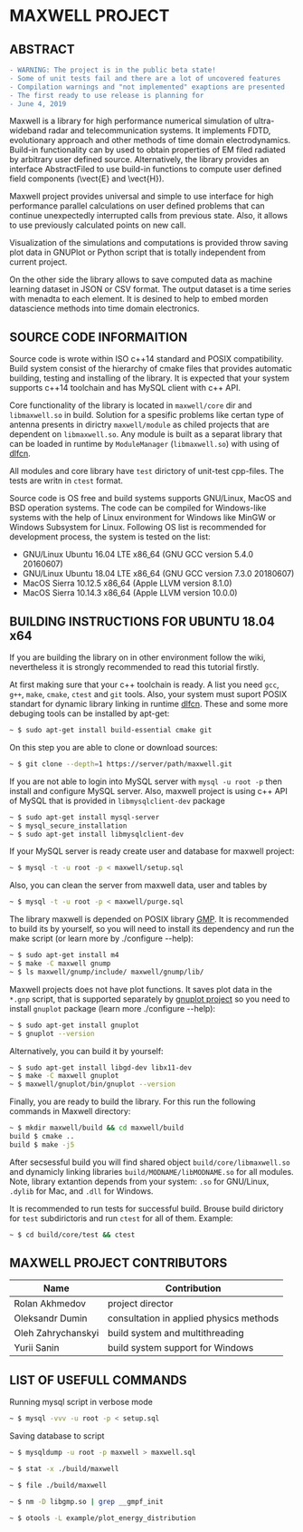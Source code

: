 MAXWELL PROJECT
======

ABSTRACT
------

```diff
- WARNING: The project is in the public beta state!
- Some of unit tests fail and there are a lot of uncovered features
- Compilation warnings and "not implemented" exaptions are presented
- The first ready to use release is planning for
- June 4, 2019
```

Maxwell is a library for high performance numerical simulation of
ultra-wideband radar and telecommunication systems. It implements FDTD,
evolutionary approach and other methods of time domain electrodynamics.
Build-in functionality can by used to obtain properties of EM filed
radiated by arbitrary user defined source. Alternatively, the library
provides an interface AbstractFiled to use build-in functions to compute
user defined field components (\vect{E} and \vect{H}).

Maxwell project provides universal and simple to use interface for high
performance parallel calculations on user defined problems that can
continue unexpectedly interrupted calls from previous state. Also, it
allows to use previously calculated points on new call.

Visualization of the simulations and computations is provided throw
saving plot data in GNUPlot or Python script that is totally independent
from current project.

On the other side the library allows to save computed data as
machine learning dataset in JSON or CSV format. The output dataset
is a time series with menadta to each element. It is desined to help
to embed morden datascience methods into time domain electronics.

SOURCE CODE INFORMAITION
------

Source code is wrote within ISO c++14 standard and POSIX compatibility.
Build system consist of the hierarchy of cmake files that provides
automatic building, testing and installing of the library. It is
expected that your system supports c++14 toolchain and has MySQL
client with c++ API.

Core functionality of the library is located in `maxwell/core` dir and
`libmaxwell.so` in build. Solution for a spesific problems like certan
type of antenna presents in dirictry `maxwell/module` as chiled projects
that are dependent on `libmaxwell.so`. Any module is built as a separat
library that can be loaded in runtime by `ModuleManager` (`libmaxwell.so`)
with using of [dlfcn](https://pubs.opengroup.org/onlinepubs/7908799/xsh/dlfcn.h.html).

All modules and core library have `test` dirictory of unit-test cpp-files.
The tests are writn in `ctest` format.

Source code is OS free and build systems supports GNU/Linux, MacOS and
BSD operation systems. The code can be compiled for Windows-like systems
with the help of Linux environment for Windows like MinGW or Windows
Subsystem for Linux. Following OS list is recommended for development
process, the system is tested on the list:

- GNU/Linux Ubuntu 16.04 LTE x86_64 (GNU GCC version 5.4.0 20160607)
- GNU/Linux Ubuntu 18.04 LTE x86_64 (GNU GCC version 7.3.0 20180607)
- MacOS Sierra 10.12.5 x86_64 (Apple LLVM version 8.1.0)
- MacOS Sierra 10.14.3 x86_64 (Apple LLVM version 10.0.0)

BUILDING INSTRUCTIONS FOR UBUNTU 18.04 x64
------

If you are building the library on in other environment follow the wiki,
nevertheless it is strongly recommended to read this tutorial firstly.

At first making sure that your c++ toolchain is ready. A list you need
`gcc`, `g++`, `make`, `cmake`, `ctest` and `git` tools. Also, your system
must suport POSIX standart for dynamic library linking in runtime
[dlfcn](https://pubs.opengroup.org/onlinepubs/7908799/xsh/dlfcn.h.html).
These and some more debuging tools can be installed by apt-get:

```bash
~ $ sudo apt-get install build-essential cmake git
```

On this step you are able to clone or download sources:

```bash
~ $ git clone --depth=1 https://server/path/maxwell.git
```

If you are not able to login into MySQL server with `mysql -u root -p`
then install and configure MySQL server. Also, maxwell project
is using c++ API of MySQL that is provided in `libmysqlclient-dev` package

```bash
~ $ sudo apt-get install mysql-server
~ $ mysql_secure_installation
~ $ sudo apt-get install libmysqlclient-dev
```

If your MySQL server is ready create user and database for maxwell project:

```bash
~ $ mysql -t -u root -p < maxwell/setup.sql
```

Also, you can clean the server from maxwell data, user and tables by

```bash
~ $ mysql -t -u root -p < maxwell/purge.sql
```

The library maxwell is depended on POSIX library [GMP](https://gmplib.org).
It is recommended to build its by yourself, so you will need to install its
dependency and run the make script (or learn more by ./configure --help):

```bash
~ $ sudo apt-get install m4
~ $ make -C maxwell gnump
~ $ ls maxwell/gnump/include/ maxwell/gnump/lib/
```

Maxwell projects does not have plot functions. It saves plot data in the `*.gnp`
script, that is supported separately by [gnuplot project](http://www.gnuplot.info)
so you need to install `gnuplot` package (learn more ./configure --help):

```bash
~ $ sudo apt-get install gnuplot
~ $ gnuplot --version
```

Alternatively, you can build it by yourself:

```bash
~ $ sudo apt-get install libgd-dev libx11-dev
~ $ make -C maxwell gnuplot
~ $ maxwell/gnuplot/bin/gnuplot --version
```

Finally, you are ready to build the library. For this run the
following commands in Maxwell directory:

```bash
~ $ mkdir maxwell/build && cd maxwell/build
build $ cmake ..
build $ make -j5
```

After secsessful build you will find shared object `build/core/libmaxwell.so`
and dynamicly linking libraries `build/MODNAME/libMODNAME.so` for all modules.
Note, library extantion depends from your system: `.so` for GNU/Linux,
`.dylib` for Mac, and `.dll` for Windows.

It is recommended to run tests for successful build. Brouse build dirictory
for `test` subdirictoris and run `ctest` for all of them. Example:

```bash
~ $ cd build/core/test && ctest
```

MAXWELL PROJECT CONTRIBUTORS
------

Name                | Contribution
------------------- | --------------------------------------------
Rolan Akhmedov      | project director <br>
Oleksandr Dumin     | consultation in applied physics methods <br>
Oleh Zahrychanskyi  | build system and multithreading <br>
Yurii Sanin         | build system support for Windows <br>

LIST OF USEFULL COMMANDS
------

Running mysql script in verbose mode

```bash
~ $ mysql -vvv -u root -p < setup.sql
```

Saving database to script

```bash
~ $ mysqldump -u root -p maxwell > maxwell.sql
```

```bash
~ $ stat -x ./build/maxwell
```

```bash
~ $ file ./build/maxwell
```

```bash
~ $ nm -D libgmp.so | grep __gmpf_init
```

```bash
~ $ otools -L example/plot_energy_distribution
```
